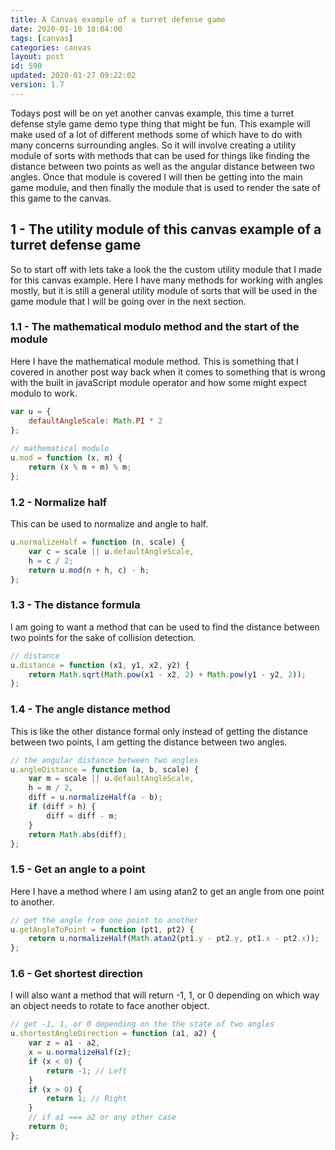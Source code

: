```yaml
---
title: A Canvas example of a turret defense game
date: 2020-01-10 18:04:00
tags: [canvas]
categories: canvas
layout: post
id: 590
updated: 2020-01-27 09:22:02
version: 1.7
---
```


Todays post will be on yet another canvas example, this time a turret defense style game demo type thing that might be fun. This example will make used of a lot of different methods some of which have to do with many concerns surrounding angles. So it will involve creating a utility module of sorts with methods that can be used for things like finding the distance between two points as well as the angular distance between two angles. Once that module is covered I will then be getting into the main game module, and then finally the module that is used to render the sate of this game to the canvas.

<!-- more -->


## 1 - The utility module of this canvas example of a turret defense game

So to start off with lets take a look the the custom utility module that I made for this canvas example. Here I have many methods for working with angles mostly, but it is still a general utility module of sorts that will be used in the game module that I will be going over in the next section.

### 1.1 - The mathematical modulo method and the start of the module

Here I have the mathematical module method. This is something that I covered in another post way back when it comes to something that is wrong with the built in javaScript module operator and how some might expect modulo to work.

```js
var u = {
    defaultAngleScale: Math.PI * 2
};
 
// mathematical modulo
u.mod = function (x, m) {
    return (x % m + m) % m;
};
```

### 1.2 - Normalize half

This can be used to normalize and angle to half.

```js
u.normalizeHalf = function (n, scale) {
    var c = scale || u.defaultAngleScale,
    h = c / 2;
    return u.mod(n + h, c) - h;
};
```

### 1.3 - The distance formula

I am going to want a method that can be used to find the distance between two points for the sake of collision detection.

```js
// distance
u.distance = function (x1, y1, x2, y2) {
    return Math.sqrt(Math.pow(x1 - x2, 2) + Math.pow(y1 - y2, 2));
};
```

### 1.4 - The angle distance method

This is like the other distance formal only instead of getting the distance between two points, I am getting the distance between two angles.

```js
// the angular distance between two angles
u.angleDistance = function (a, b, scale) {
    var m = scale || u.defaultAngleScale,
    h = m / 2,
    diff = u.normalizeHalf(a - b);
    if (diff > h) {
        diff = diff - m;
    }
    return Math.abs(diff);
};
```

### 1.5 - Get an angle to a point

Here I have a method where I am using atan2 to get an angle from one point to another.

```js
// get the angle from one point to another
u.getAngleToPoint = function (pt1, pt2) {
    return u.normalizeHalf(Math.atan2(pt1.y - pt2.y, pt1.x - pt2.x));
};
```

### 1.6 - Get shortest direction

I will also want a method that will return -1, 1, or 0 depending on which way an object needs to rotate to face another object.

```js
// get -1, 1, or 0 depending on the the state of two angles
u.shortestAngleDirection = function (a1, a2) {
    var z = a1 - a2,
    x = u.normalizeHalf(z);
    if (x < 0) {
        return -1; // Left
    }
    if (x > 0) {
        return 1; // Right
    }
    // if a1 === a2 or any other case
    return 0;
};
```